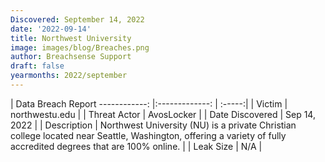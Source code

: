 ```yaml
---
Discovered: September 14, 2022
date: '2022-09-14'
title: Northwest University
image: images/blog/Breaches.png
author: Breachsense Support
draft: false
yearmonths: 2022/september
---
```



| Data Breach Report
------------:     |:-------------:    | :-----:|
| Victim      | northwestu.edu      | 
| Threat Actor      | AvosLocker      | 
| Date Discovered      | Sep 14, 2022      | 
| Description      | Northwest University (NU) is a private Christian college located near Seattle, Washington, offering a variety of fully accredited degrees that are 100% online.      | 
| Leak Size      | N/A      | 

